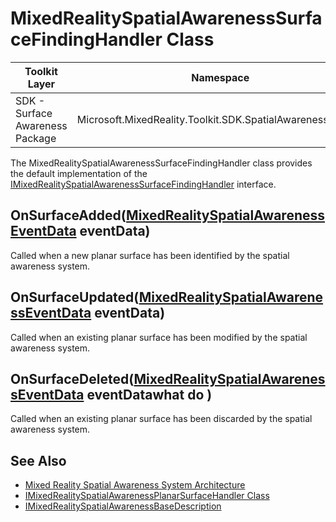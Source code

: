# MixedRealitySpatialAwarenessSurfaceFindingHandler Class

| Toolkit Layer | Namespace |
| --- | --- |
| SDK - Surface Awareness Package | Microsoft.MixedReality.Toolkit.SDK.SpatialAwarenessSystem |

The MixedRealitySpatialAwarenessSurfaceFindingHandler class provides the default implementation of the [IMixedRealitySpatialAwarenessSurfaceFindingHandler](./IMixedRealitySpatialAwarenessSurfaceFindingHandler.md) interface.

## OnSurfaceAdded([MixedRealitySpatialAwarenessEventData](./MixedRealitySpatialAwarenessEventData.md) eventData)

Called when a new planar surface has been identified by the spatial awareness system.

## OnSurfaceUpdated([MixedRealitySpatialAwarenessEventData](./MixedRealitySpatialAwarenessEventData.md) eventData)

Called when an existing planar surface has been modified by the spatial awareness system.

## OnSurfaceDeleted([MixedRealitySpatialAwarenessEventData](./MixedRealitySpatialAwarenessEventData.md) eventDatawhat do )

Called when an existing planar surface has been discarded by the spatial awareness system.

## See Also

- [Mixed Reality Spatial Awareness System Architecture](./SpatialAwarenessSystemArchitecture.md)
- [IMixedRealitySpatialAwarenessPlanarSurfaceHandler Class](./IMixedRealitySpatialAwarenessPlanarSurfaceHandler.md)
- [IMixedRealitySpatialAwarenessBaseDescription](./IMixedRealitySpatialAwarenessBaseDescription.md)
